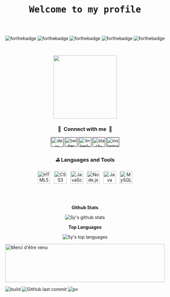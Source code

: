 
<pre>
<h1 align="center">Welcome to my profile</a>
 </pre>
<p align="center">
  <img src="https://forthebadge.com/images/badges/ages-18.svg" alt="forthebadge">
  <img src="https://forthebadge.com/images/badges/built-by-developers.svg" alt="forthebadge">
  <img src="https://forthebadge.com/images/badges/uses-html.svg" alt="forthebadge">
  <img src="https://forthebadge.com/images/badges/uses-css.svg" alt="forthebadge">
  <img src="https://forthebadge.com/images/badges/uses-js.svg" alt="forthebadge">
</p>


<br/>



<p align="center">
  <a href="#"><img align="center" src="https://www.icegif.com/wp-content/uploads/welcome-icegif-1.gif" width="200" height="200" /></a>
</p>
<h3 align="center">
  🔗 &nbsp;<strong>Connect with me</strong> &nbsp;🔗
</h3>
<p align="center">
  <a href="" target="blank"><img align="center" src="https://cdn.jsdelivr.net/npm/simple-icons@3.0.1/icons/dev-dot-to.svg" alt="dev-dot-to" height="30" width="40" /></a>
  <a href="" target="blank"><img align="center" src="https://raw.githubusercontent.com/rahuldkjain/github-profile-readme-generator/master/src/images/icons/Social/twitter.svg" alt="twitter" height="30" width="40" /></a>
  <a href="" target="blank"><img align="center" src="https://raw.githubusercontent.com/rahuldkjain/github-profile-readme-generator/master/src/images/icons/Social/linked-in-alt.svg" alt="linked-in-alt" height="30" width="40" /></a>
  <a href="" target="blank"><img align="center" src="https://raw.githubusercontent.com/rahuldkjain/github-profile-readme-generator/master/src/images/icons/Social/stack-overflow.svg" alt="stack-overflow" height="30" width="40" /></a>
  <a href="" target="blank"><img align="center" src="https://raw.githubusercontent.com/rahuldkjain/github-profile-readme-generator/master/src/images/icons/Social/instagram.svg" alt="instagram" height="30" width="40" /></a>
</p>
 
 
<div align="center">
  <h3>⛳️ Languages and Tools</h3>
  <p>
    <img src="https://www.w3.org/html/logo/downloads/HTML5_Badge_256.png" height="40" style="vertical-align:down; margin:4px" alt="HTML5">
    <img src="https://cdn.iconscout.com/icon/free/png-256/css-131-722685.png" height="40" style="vertical-align:down; margin:4px" alt="CSS3">
    <img src="https://github.com/blackcater/blackcater/raw/main/images/logo-javascript.svg" height="40" style="vertical-align:down; margin:4px" alt="JavaScript">
    <img src="https://github.com/blackcater/blackcater/raw/main/images/logo-nodejs.svg" height="40" style="vertical-align:down; margin:4px" alt="Node.js">
    <img src="https://gabrielaugusto.me/wp-content/uploads/2021/06/Java_Logo.png" height="40" style="vertical-align:down; margin:4px" alt="Java">
    <img src="https://www.ideematic.com/wp-content/uploads/2018/02/mysql.png" height="40" style="vertical-align:down; margin:4px" alt="MySQL">
  </p>
</div>



<br/>

 
 </br>
 


<p align="center">
  <strong>Github Stats</strong>
</p>
<p align="center">
  <img src="https://github-readme-stats.vercel.app/api?username=Tinou95&show_icons=true&title_color=f6c32c&icon_color=f6c32c&text_color=9f9f9f&bg_color=151515&count_private=true" alt="Sy's github stats">
</p>
<p align="center">
  <strong>Top Languages</strong>
</p>
<p align="center">
  <img src="https://github-readme-stats.vercel.app/api/top-langs/?username=Tinou95&show_icons=true&title_color=f6c32c&icon_color=f6c32c&text_color=9f9f9f&bg_color=151515&count_private=true&layout=compact" alt="Sy's top languages">
</p>



<img height="120" alt="Merci d'être venu" width="100%" src="https://raw.githubusercontent.com/BrunnerLivio/brunnerlivio/master/images/marquee.svg" />

                     
![build](https://github.com/mopig/mopig/workflows/build/badge.svg)
![GitHub last commit](https://img.shields.io/github/last-commit/mopig/mopig)
![pv](https://pageview.vercel.app/?github_user=mopig)





 
